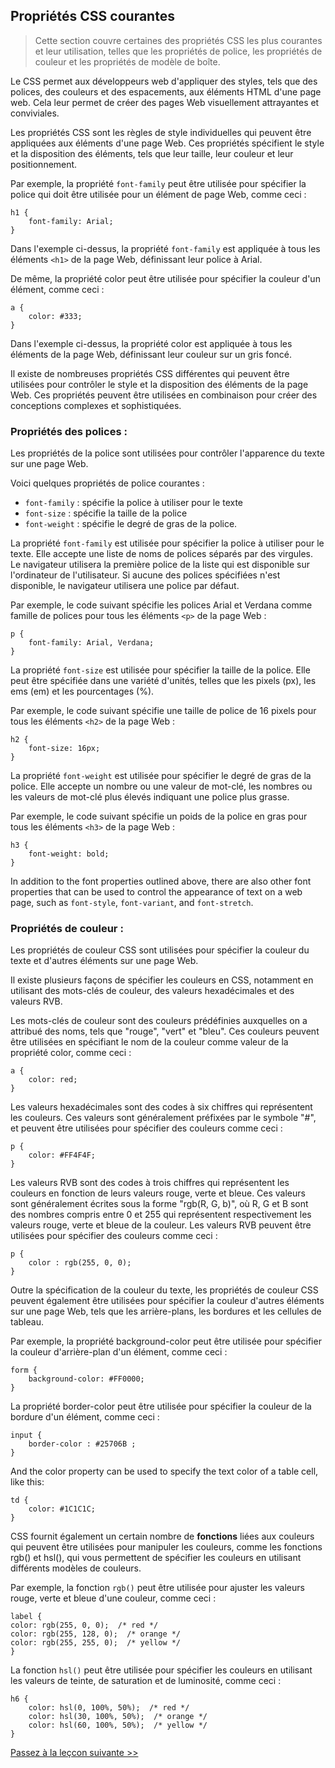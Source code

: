 ## Propriétés CSS courantes

> Cette section couvre certaines des propriétés CSS les plus courantes et leur utilisation, telles que les propriétés de police, les propriétés de couleur et les propriétés de modèle de boîte.

Le CSS permet aux développeurs web d'appliquer des styles, tels que des polices, des couleurs et des espacements, aux éléments HTML d'une page web. Cela leur permet de créer des pages Web visuellement attrayantes et conviviales.

Les propriétés CSS sont les règles de style individuelles qui peuvent être appliquées aux éléments d'une page Web. Ces propriétés spécifient le style et la disposition des éléments, tels que leur taille, leur couleur et leur positionnement.

Par exemple, la propriété `font-family` peut être utilisée pour spécifier la police qui doit être utilisée pour un élément de page Web, comme ceci :

```
h1 {
    font-family: Arial;
}
```

Dans l'exemple ci-dessus, la propriété `font-family` est appliquée à tous les éléments `<h1>` de la page Web, définissant leur police à Arial.

De même, la propriété color peut être utilisée pour spécifier la couleur d'un élément, comme ceci :

```
a {
    color: #333;
}
```

Dans l'exemple ci-dessus, la propriété color est appliquée à tous les éléments <a> de la page Web, définissant leur couleur sur un gris foncé.

Il existe de nombreuses propriétés CSS différentes qui peuvent être utilisées pour contrôler le style et la disposition des éléments de la page Web. Ces propriétés peuvent être utilisées en combinaison pour créer des conceptions complexes et sophistiquées.

### Propriétés des polices :
    
Les propriétés de la police sont utilisées pour contrôler l'apparence du texte sur une page Web.

Voici quelques propriétés de police courantes :

- `font-family` : spécifie la police à utiliser pour le texte
- `font-size` : spécifie la taille de la police
- `font-weight` : spécifie le degré de gras de la police.

La propriété `font-family` est utilisée pour spécifier la police à utiliser pour le texte. Elle accepte une liste de noms de polices séparés par des virgules. Le navigateur utilisera la première police de la liste qui est disponible sur l'ordinateur de l'utilisateur. Si aucune des polices spécifiées n'est disponible, le navigateur utilisera une police par défaut.

Par exemple, le code suivant spécifie les polices Arial et Verdana comme famille de polices pour tous les éléments `<p>` de la page Web :

```
p {
    font-family: Arial, Verdana;
}
```

La propriété `font-size` est utilisée pour spécifier la taille de la police. Elle peut être spécifiée dans une variété d'unités, telles que les pixels (px), les ems (em) et les pourcentages (%).

Par exemple, le code suivant spécifie une taille de police de 16 pixels pour tous les éléments `<h2>` de la page Web :

```
h2 {
    font-size: 16px;
}
```

La propriété `font-weight` est utilisée pour spécifier le degré de gras de la police. Elle accepte un nombre ou une valeur de mot-clé, les nombres ou les valeurs de mot-clé plus élevés indiquant une police plus grasse.

Par exemple, le code suivant spécifie un poids de la police en gras pour tous les éléments `<h3>` de la page Web :

```
h3 {
    font-weight: bold;
}
```

In addition to the font properties outlined above, there are also other font properties that can be used to control the appearance of text on a web page, such as `font-style`, `font-variant`, and `font-stretch`.

### Propriétés de couleur :

Les propriétés de couleur CSS sont utilisées pour spécifier la couleur du texte et d'autres éléments sur une page Web.

Il existe plusieurs façons de spécifier les couleurs en CSS, notamment en utilisant des mots-clés de couleur, des valeurs hexadécimales et des valeurs RVB.

Les mots-clés de couleur sont des couleurs prédéfinies auxquelles on a attribué des noms, tels que "rouge", "vert" et "bleu". Ces couleurs peuvent être utilisées en spécifiant le nom de la couleur comme valeur de la propriété color, comme ceci :

```
a {
    color: red;
}
```

Les valeurs hexadécimales sont des codes à six chiffres qui représentent les couleurs. Ces valeurs sont généralement préfixées par le symbole "#", et peuvent être utilisées pour spécifier des couleurs comme ceci :

```
p {
    color: #FF4F4F;
}
```

Les valeurs RVB sont des codes à trois chiffres qui représentent les couleurs en fonction de leurs valeurs rouge, verte et bleue. Ces valeurs sont généralement écrites sous la forme "rgb(R, G, b)", où R, G et B sont des nombres compris entre 0 et 255 qui représentent respectivement les valeurs rouge, verte et bleue de la couleur. Les valeurs RVB peuvent être utilisées pour spécifier des couleurs comme ceci :

```
p {
    color : rgb(255, 0, 0);
}
```

Outre la spécification de la couleur du texte, les propriétés de couleur CSS peuvent également être utilisées pour spécifier la couleur d'autres éléments sur une page Web, tels que les arrière-plans, les bordures et les cellules de tableau.

Par exemple, la propriété background-color peut être utilisée pour spécifier la couleur d'arrière-plan d'un élément, comme ceci :

```
form {
    background-color: #FF0000;
}
```

La propriété border-color peut être utilisée pour spécifier la couleur de la bordure d'un élément, comme ceci :

```
input {
    border-color : #25706B ;
}
```

And the color property can be used to specify the text color of a table cell, like this:

```
td {
    color: #1C1C1C;
}
```

CSS fournit également un certain nombre de **fonctions** liées aux couleurs qui peuvent être utilisées pour manipuler les couleurs, comme les fonctions rgb() et hsl(), qui vous permettent de spécifier les couleurs en utilisant différents modèles de couleurs.

Par exemple, la fonction `rgb()` peut être utilisée pour ajuster les valeurs rouge, verte et bleue d'une couleur, comme ceci :

```
label {
color: rgb(255, 0, 0);  /* red */
color: rgb(255, 128, 0);  /* orange */
color: rgb(255, 255, 0);  /* yellow */
}
```

La fonction `hsl()` peut être utilisée pour spécifier les couleurs en utilisant les valeurs de teinte, de saturation et de luminosité, comme ceci :

```
h6 {
    color: hsl(0, 100%, 50%);  /* red */
    color: hsl(30, 100%, 50%);  /* orange */
    color: hsl(60, 100%, 50%);  /* yellow */
}
```

[Passez à la leçcon suivante >>](https://github.com/Le-BootCamp-Grow/supports-de-cours/blob/main/notes-de-cours/niveau-d-entree/developpeur-web/semaine_1_jour_2/4_unites_css.md)